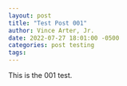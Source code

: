 ```yaml
---
layout: post
title: "Test Post 001"
author: Vince Arter, Jr.
date: 2022-07-27 18:01:00 -0500
categories: post testing
tags: 
---
```

This is the 001 test.